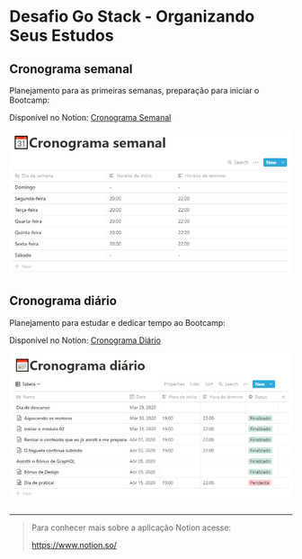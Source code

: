 # Desafio Go Stack - Organizando Seus Estudos

## Cronograma semanal

Planejamento para as primeiras semanas, preparação para iniciar o Bootcamp:

Disponível no Notion: [Cronograma Semanal](https://www.notion.so/3f16e915bcff41d38dbaa6d47f2fd8c8?v=f2c022c4b39a44a69b880b164fad32c9)

![Cronograma Semanal](./assets/cronograma-semanal.png)

## Cronograma diário

Planejamento para estudar e dedicar tempo ao Bootcamp:

Disponível no Notion: [Cronograma Diário](https://www.notion.so/22c99e88540d48938f7452d231d69707?v=cbd0d7ad2b41477f93d0a1a0ee2dde5e)

![Cronograma Diário](./assets/cronograma-diario.png)

---

> Para conhecer mais sobre a aplicação Notion acesse:
>
> <https://www.notion.so/>
